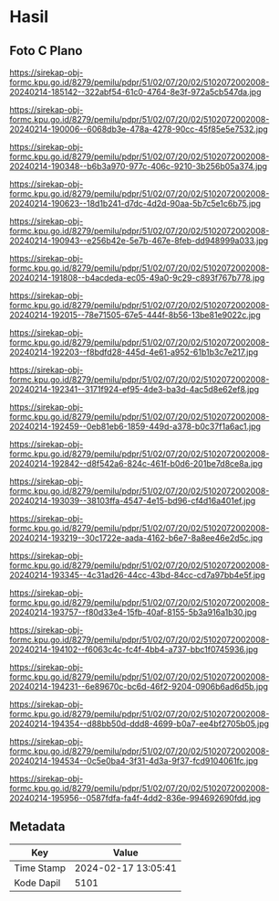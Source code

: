 # Hasil

## Foto C Plano

https://sirekap-obj-formc.kpu.go.id/8279/pemilu/pdpr/51/02/07/20/02/5102072002008-20240214-185142--322abf54-61c0-4764-8e3f-972a5cb547da.jpg

https://sirekap-obj-formc.kpu.go.id/8279/pemilu/pdpr/51/02/07/20/02/5102072002008-20240214-190006--6068db3e-478a-4278-90cc-45f85e5e7532.jpg

https://sirekap-obj-formc.kpu.go.id/8279/pemilu/pdpr/51/02/07/20/02/5102072002008-20240214-190348--b6b3a970-977c-406c-9210-3b256b05a374.jpg

https://sirekap-obj-formc.kpu.go.id/8279/pemilu/pdpr/51/02/07/20/02/5102072002008-20240214-190623--18d1b241-d7dc-4d2d-90aa-5b7c5e1c6b75.jpg

https://sirekap-obj-formc.kpu.go.id/8279/pemilu/pdpr/51/02/07/20/02/5102072002008-20240214-190943--e256b42e-5e7b-467e-8feb-dd948999a033.jpg

https://sirekap-obj-formc.kpu.go.id/8279/pemilu/pdpr/51/02/07/20/02/5102072002008-20240214-191808--b4acdeda-ec05-49a0-9c29-c893f767b778.jpg

https://sirekap-obj-formc.kpu.go.id/8279/pemilu/pdpr/51/02/07/20/02/5102072002008-20240214-192015--78e71505-67e5-444f-8b56-13be81e9022c.jpg

https://sirekap-obj-formc.kpu.go.id/8279/pemilu/pdpr/51/02/07/20/02/5102072002008-20240214-192203--f8bdfd28-445d-4e61-a952-61b1b3c7e217.jpg

https://sirekap-obj-formc.kpu.go.id/8279/pemilu/pdpr/51/02/07/20/02/5102072002008-20240214-192341--3171f924-ef95-4de3-ba3d-4ac5d8e62ef8.jpg

https://sirekap-obj-formc.kpu.go.id/8279/pemilu/pdpr/51/02/07/20/02/5102072002008-20240214-192459--0eb81eb6-1859-449d-a378-b0c37f1a6ac1.jpg

https://sirekap-obj-formc.kpu.go.id/8279/pemilu/pdpr/51/02/07/20/02/5102072002008-20240214-192842--d8f542a6-824c-461f-b0d6-201be7d8ce8a.jpg

https://sirekap-obj-formc.kpu.go.id/8279/pemilu/pdpr/51/02/07/20/02/5102072002008-20240214-193039--38103ffa-4547-4e15-bd96-cf4d16a401ef.jpg

https://sirekap-obj-formc.kpu.go.id/8279/pemilu/pdpr/51/02/07/20/02/5102072002008-20240214-193219--30c1722e-aada-4162-b6e7-8a8ee46e2d5c.jpg

https://sirekap-obj-formc.kpu.go.id/8279/pemilu/pdpr/51/02/07/20/02/5102072002008-20240214-193345--4c31ad26-44cc-43bd-84cc-cd7a97bb4e5f.jpg

https://sirekap-obj-formc.kpu.go.id/8279/pemilu/pdpr/51/02/07/20/02/5102072002008-20240214-193757--f80d33e4-15fb-40af-8155-5b3a916a1b30.jpg

https://sirekap-obj-formc.kpu.go.id/8279/pemilu/pdpr/51/02/07/20/02/5102072002008-20240214-194102--f6063c4c-fc4f-4bb4-a737-bbc1f0745936.jpg

https://sirekap-obj-formc.kpu.go.id/8279/pemilu/pdpr/51/02/07/20/02/5102072002008-20240214-194231--6e89670c-bc6d-46f2-9204-0906b6ad6d5b.jpg

https://sirekap-obj-formc.kpu.go.id/8279/pemilu/pdpr/51/02/07/20/02/5102072002008-20240214-194354--d88bb50d-ddd8-4699-b0a7-ee4bf2705b05.jpg

https://sirekap-obj-formc.kpu.go.id/8279/pemilu/pdpr/51/02/07/20/02/5102072002008-20240214-194534--0c5e0ba4-3f31-4d3a-9f37-fcd9104061fc.jpg

https://sirekap-obj-formc.kpu.go.id/8279/pemilu/pdpr/51/02/07/20/02/5102072002008-20240214-195956--0587fdfa-fa4f-4dd2-836e-994692690fdd.jpg


## Metadata

| Key        | Value               |
| ---------- | ------------------- |
| Time Stamp | 2024-02-17 13:05:41 |
| Kode Dapil | 5101                |



